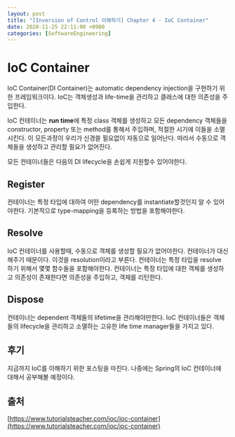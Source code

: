```yaml
---
layout: post
title: "[Inversion of Control 이해하기] Chapter 4 - IoC Container"
date: 2020-11-25 22:11:00 +0900
categories: [SoftwareEngineering]
---
```


# IoC Container

IoC Container(DI Container)는 automatic dependency injection을 구현하기 위한 프레임워크이다. IoC는 객체생성과 life-time을 관리하고 클래스에 대한 의존성을 주입한다.

IoC 컨테이너는 **run time**에 특정 class 객체를 생성하고 모든 dependency 객체들을 constructor, property 또는 method를 통해서 주입하며, 적절한 시기에 이들을 소멸시킨다. 이 모든과정이 우리가 신경쓸 필요없이 자동으로 일어난다. 따라서 수동으로 객체들을 생성하고 관리할 필요가 없어진다.

모든 컨테이너들은 다음의 DI lifecycle을 손쉽게 지원할수 있어야한다.

## Register
컨테이너는 특정 타입에 대하여 어떤 dependency를 instantiate할것인지 알 수 있어야한다.
기본적으로 type-mapping을 등록하는 방법을 포함해야한다.

## Resolve
IoC 컨테이너를 사용할때, 수동으로 객체를 생성할 필요가 없어야한다. 컨테이너가 대신 해주기 때문이다. 이것을 resolution이라고 부른다. 컨테이너는 특정 타입을 resolve 하기 위해서 몇몇 함수들을 포함해야한다. 컨테이너는 특정 타입에 대한 객체를 생성하고 의존성이 존재한다면 의존성을 주입하고, 객체를 리턴한다.

## Dispose
컨테이너는 dependent 객체들의 lifetime을 관리해야만한다. IoC 컨테이너들은 객체들의 lifecycle을 관리하고 소멸하는 고유한 life time manager들을 가지고 있다.

## 후기
지금까지 IoC를 이해하기 위한 포스팅을 마친다. 나중에는 Spring의 IoC 컨테이너에 대해서 공부해볼 예정이다.

## 출처
[https://www.tutorialsteacher.com/ioc/ioc-container](https://www.tutorialsteacher.com/ioc/ioc-container)